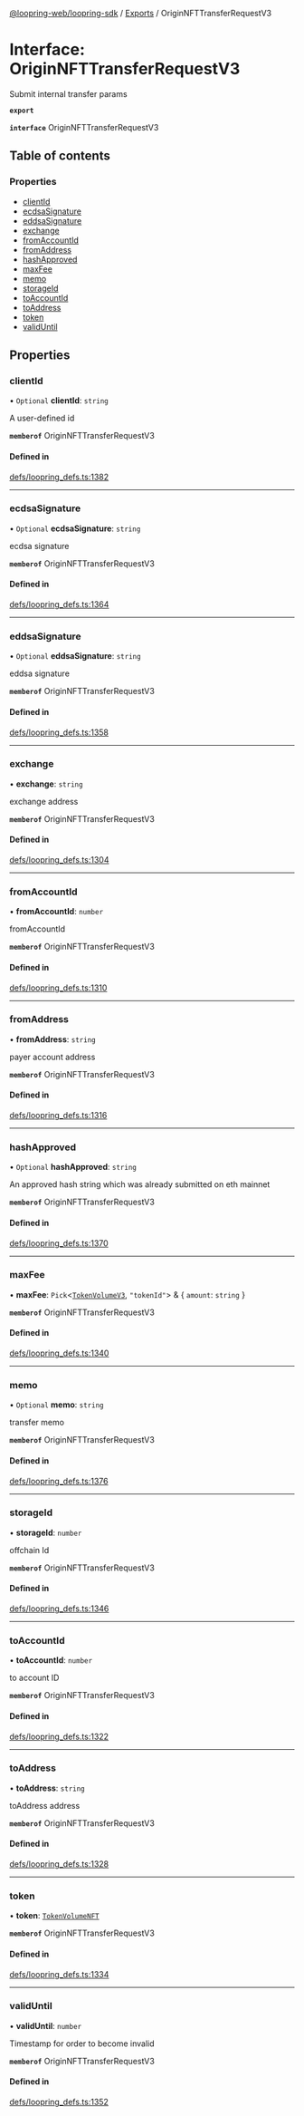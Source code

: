 [@loopring-web/loopring-sdk](../README.md) / [Exports](../modules.md) / OriginNFTTransferRequestV3

# Interface: OriginNFTTransferRequestV3

Submit internal transfer params

**`export`**

**`interface`** OriginNFTTransferRequestV3

## Table of contents

### Properties

- [clientId](OriginNFTTransferRequestV3.md#clientid)
- [ecdsaSignature](OriginNFTTransferRequestV3.md#ecdsasignature)
- [eddsaSignature](OriginNFTTransferRequestV3.md#eddsasignature)
- [exchange](OriginNFTTransferRequestV3.md#exchange)
- [fromAccountId](OriginNFTTransferRequestV3.md#fromaccountid)
- [fromAddress](OriginNFTTransferRequestV3.md#fromaddress)
- [hashApproved](OriginNFTTransferRequestV3.md#hashapproved)
- [maxFee](OriginNFTTransferRequestV3.md#maxfee)
- [memo](OriginNFTTransferRequestV3.md#memo)
- [storageId](OriginNFTTransferRequestV3.md#storageid)
- [toAccountId](OriginNFTTransferRequestV3.md#toaccountid)
- [toAddress](OriginNFTTransferRequestV3.md#toaddress)
- [token](OriginNFTTransferRequestV3.md#token)
- [validUntil](OriginNFTTransferRequestV3.md#validuntil)

## Properties

### clientId

• `Optional` **clientId**: `string`

A user-defined id

**`memberof`** OriginNFTTransferRequestV3

#### Defined in

[defs/loopring_defs.ts:1382](https://github.com/Loopring/loopring_sdk/blob/f560ad6/src/defs/loopring_defs.ts#L1382)

___

### ecdsaSignature

• `Optional` **ecdsaSignature**: `string`

ecdsa signature

**`memberof`** OriginNFTTransferRequestV3

#### Defined in

[defs/loopring_defs.ts:1364](https://github.com/Loopring/loopring_sdk/blob/f560ad6/src/defs/loopring_defs.ts#L1364)

___

### eddsaSignature

• `Optional` **eddsaSignature**: `string`

eddsa signature

**`memberof`** OriginNFTTransferRequestV3

#### Defined in

[defs/loopring_defs.ts:1358](https://github.com/Loopring/loopring_sdk/blob/f560ad6/src/defs/loopring_defs.ts#L1358)

___

### exchange

• **exchange**: `string`

exchange address

**`memberof`** OriginNFTTransferRequestV3

#### Defined in

[defs/loopring_defs.ts:1304](https://github.com/Loopring/loopring_sdk/blob/f560ad6/src/defs/loopring_defs.ts#L1304)

___

### fromAccountId

• **fromAccountId**: `number`

fromAccountId

**`memberof`** OriginNFTTransferRequestV3

#### Defined in

[defs/loopring_defs.ts:1310](https://github.com/Loopring/loopring_sdk/blob/f560ad6/src/defs/loopring_defs.ts#L1310)

___

### fromAddress

• **fromAddress**: `string`

payer account address

**`memberof`** OriginNFTTransferRequestV3

#### Defined in

[defs/loopring_defs.ts:1316](https://github.com/Loopring/loopring_sdk/blob/f560ad6/src/defs/loopring_defs.ts#L1316)

___

### hashApproved

• `Optional` **hashApproved**: `string`

An approved hash string which was already submitted on eth mainnet

**`memberof`** OriginNFTTransferRequestV3

#### Defined in

[defs/loopring_defs.ts:1370](https://github.com/Loopring/loopring_sdk/blob/f560ad6/src/defs/loopring_defs.ts#L1370)

___

### maxFee

• **maxFee**: `Pick`<[`TokenVolumeV3`](TokenVolumeV3.md), ``"tokenId"``\> & { `amount`: `string`  }

**`memberof`** OriginNFTTransferRequestV3

#### Defined in

[defs/loopring_defs.ts:1340](https://github.com/Loopring/loopring_sdk/blob/f560ad6/src/defs/loopring_defs.ts#L1340)

___

### memo

• `Optional` **memo**: `string`

transfer memo

**`memberof`** OriginNFTTransferRequestV3

#### Defined in

[defs/loopring_defs.ts:1376](https://github.com/Loopring/loopring_sdk/blob/f560ad6/src/defs/loopring_defs.ts#L1376)

___

### storageId

• **storageId**: `number`

offchain Id

**`memberof`** OriginNFTTransferRequestV3

#### Defined in

[defs/loopring_defs.ts:1346](https://github.com/Loopring/loopring_sdk/blob/f560ad6/src/defs/loopring_defs.ts#L1346)

___

### toAccountId

• **toAccountId**: `number`

to account ID

**`memberof`** OriginNFTTransferRequestV3

#### Defined in

[defs/loopring_defs.ts:1322](https://github.com/Loopring/loopring_sdk/blob/f560ad6/src/defs/loopring_defs.ts#L1322)

___

### toAddress

• **toAddress**: `string`

toAddress address

**`memberof`** OriginNFTTransferRequestV3

#### Defined in

[defs/loopring_defs.ts:1328](https://github.com/Loopring/loopring_sdk/blob/f560ad6/src/defs/loopring_defs.ts#L1328)

___

### token

• **token**: [`TokenVolumeNFT`](TokenVolumeNFT.md)

**`memberof`** OriginNFTTransferRequestV3

#### Defined in

[defs/loopring_defs.ts:1334](https://github.com/Loopring/loopring_sdk/blob/f560ad6/src/defs/loopring_defs.ts#L1334)

___

### validUntil

• **validUntil**: `number`

Timestamp for order to become invalid

**`memberof`** OriginNFTTransferRequestV3

#### Defined in

[defs/loopring_defs.ts:1352](https://github.com/Loopring/loopring_sdk/blob/f560ad6/src/defs/loopring_defs.ts#L1352)
